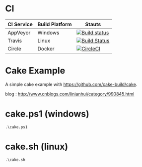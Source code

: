 # CI
| CI Service | Build Platform | Stauts |
|------------|----------------|--------|
| AppVeyor   |    Windows     | [![Build status](https://ci.appveyor.com/api/projects/status/eut4t868xjijo3lo?svg=true)](https://ci.appveyor.com/project/linianhui/cake-example) |
| Travis     |  Linux         | [![Build Status](https://travis-ci.org/linianhui/cake.example.svg?branch=master)](https://travis-ci.org/linianhui/cake.example) |
| Circle     |  Docker        | [![CircleCI](https://circleci.com/gh/linianhui/cake.example/tree/master.svg?style=svg)](https://circleci.com/gh/linianhui/cake.example/tree/master)|

# Cake Example
A simple cake example with https://github.com/cake-build/cake.

blog : http://www.cnblogs.com/linianhui/category/990845.html

# cake.ps1 (windows)
`.\cake.ps1`

# cake.sh (linux)
`.\cake.sh`

